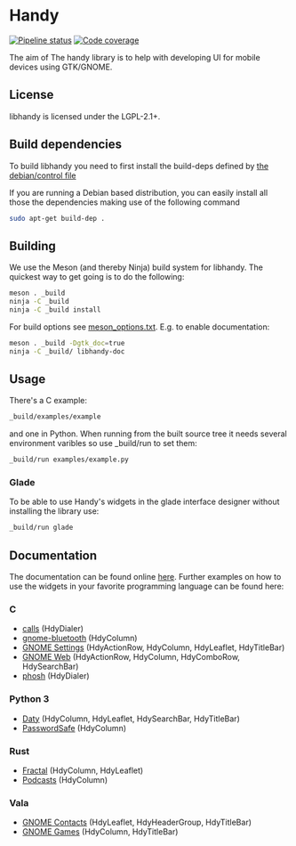 # Handy
[![Pipeline status](https://source.puri.sm/Librem5/libhandy/badges/master/build.svg)](https://source.puri.sm/Librem5/libhandy/commits/master)
[![Code coverage](https://source.puri.sm/Librem5/libhandy/badges/master/coverage.svg)](https://source.puri.sm/Librem5/libhandy/commits/master)

The aim of The handy library is to help with developing UI for mobile devices
using GTK/GNOME.

## License

libhandy is licensed under the LGPL-2.1+.

## Build dependencies

To build libhandy you need to first install the build-deps defined by [the debian/control file](https://source.puri.sm/Librem5/libhandy/blob/master/debian/control#L6)

If you are running a Debian based distribution, you can easily install all those the dependencies making use of the following command

```sh
sudo apt-get build-dep .
```

## Building

We use the Meson (and thereby Ninja) build system for libhandy. The quickest
way to get going is to do the following:

```sh
meson . _build
ninja -C _build
ninja -C _build install
```

For build options see [meson_options.txt](./meson_options.txt). E.g. to enable documentation:

```sh
meson . _build -Dgtk_doc=true
ninja -C _build/ libhandy-doc
```

## Usage

There's a C example:

```sh
_build/examples/example
```

and one in Python. When running from the built source tree it
needs several environment varibles so use \_build/run to set them:

```sh
_build/run examples/example.py
```

### Glade

To be able to use Handy's widgets in the glade interface designer without
installing the library use:

```sh
_build/run glade
```

## Documentation

The documentation can be found online
[here](http://honk.sigxcpu.org/projects/libhandy/doc/). Further examples on how
to use the widgets in your favorite programming language can be found here:

### C
- [calls](https://source.puri.sm/Librem5/calls) (HdyDialer)
- [gnome-bluetooth](https://gitlab.gnome.org/GNOME/gnome-bluetooth) (HdyColumn)
- [GNOME Settings](https://gitlab.gnome.org/GNOME/regolith-control-center) (HdyActionRow, HdyColumn, HdyLeaflet, HdyTitleBar)
- [GNOME Web](https://gitlab.gnome.org/GNOME/epiphany) (HdyActionRow, HdyColumn, HdyComboRow, HdySearchBar)
- [phosh](https://source.puri.sm/Librem5/phosh) (HdyDialer)

### Python 3
- [Daty](https://gitlab.gnome.org/World/Daty) (HdyColumn, HdyLeaflet, HdySearchBar, HdyTitleBar)
- [PasswordSafe](https://gitlab.gnome.org/World/PasswordSafe) (HdyColumn)

### Rust
- [Fractal](https://gitlab.gnome.org/World/fractal) (HdyColumn, HdyLeaflet)
- [Podcasts](https://gitlab.gnome.org/World/podcasts) (HdyColumn)

### Vala
- [GNOME Contacts](https://gitlab.gnome.org/GNOME/gnome-contacts) (HdyLeaflet, HdyHeaderGroup, HdyTitleBar)
- [GNOME Games](https://gitlab.gnome.org/GNOME/gnome-games) (HdyColumn, HdyTitleBar)
